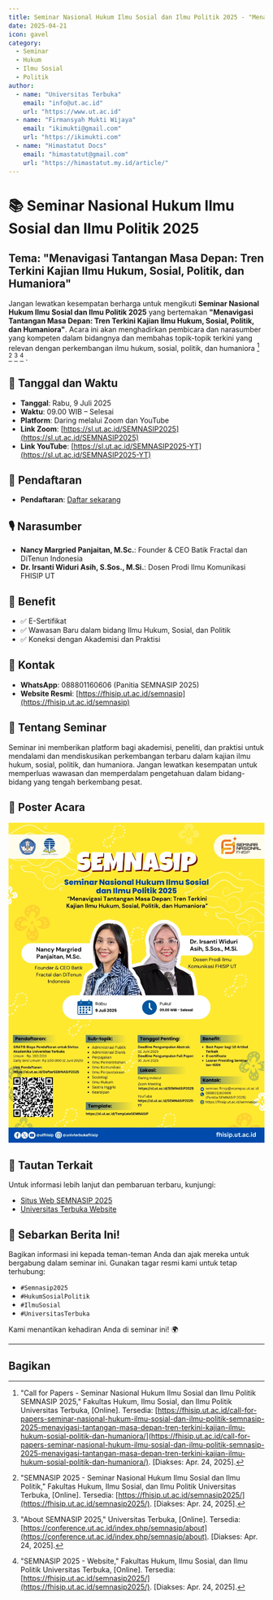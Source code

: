 ```yaml
---
title: Seminar Nasional Hukum Ilmu Sosial dan Ilmu Politik 2025 - "Menavigasi Tantangan Masa Depan; Tren Terkini Kajian Ilmu Hukum, Sosial, Politik, dan Humaniora"
date: 2025-04-21
icon: gavel
category:
  - Seminar
  - Hukum
  - Ilmu Sosial
  - Politik
author:
  - name: "Universitas Terbuka"
    email: "info@ut.ac.id"
    url: "https://www.ut.ac.id"
  - name: "Firmansyah Mukti Wijaya"
    email: "ikimukti@gmail.com"
    url: "https://ikimukti.com"
  - name: "Himastatut Docs"
    email: "himastatut@gmail.com"
    url: "https://himastatut.my.id/article/"
---
```


# 📚 Seminar Nasional Hukum Ilmu Sosial dan Ilmu Politik 2025
## Tema: "Menavigasi Tantangan Masa Depan: Tren Terkini Kajian Ilmu Hukum, Sosial, Politik, dan Humaniora"

Jangan lewatkan kesempatan berharga untuk mengikuti **Seminar Nasional Hukum Ilmu Sosial dan Ilmu Politik 2025** yang bertemakan **"Menavigasi Tantangan Masa Depan: Tren Terkini Kajian Ilmu Hukum, Sosial, Politik, dan Humaniora"**. Acara ini akan menghadirkan pembicara dan narasumber yang kompeten dalam bidangnya dan membahas topik-topik terkini yang relevan dengan perkembangan ilmu hukum, sosial, politik, dan humaniora [^1] [^2] [^3] [^4] .

## 📅 Tanggal dan Waktu
- **Tanggal**: Rabu, 9 Juli 2025
- **Waktu**: 09.00 WIB – Selesai
- **Platform**: Daring melalui Zoom dan YouTube
- **Link Zoom**: [https://sl.ut.ac.id/SEMNASIP2025](https://sl.ut.ac.id/SEMNASIP2025)
- **Link YouTube**: [https://sl.ut.ac.id/SEMNASIP2025-YT](https://sl.ut.ac.id/SEMNASIP2025-YT)

## 📝 Pendaftaran
- **Pendaftaran**: [Daftar sekarang](https://sl.ut.ac.id/DaftarSEMNASIP2025)

## 🎙 Narasumber
- **Nancy Margried Panjaitan, M.Sc.**: Founder & CEO Batik Fractal dan DiTenun Indonesia
- **Dr. Irsanti Widuri Asih, S.Sos., M.Si.**: Dosen Prodi Ilmu Komunikasi FHISIP UT

## 🎁 Benefit
- ✅ E-Sertifikat
- ✅ Wawasan Baru dalam bidang Ilmu Hukum, Sosial, dan Politik
- ✅ Koneksi dengan Akademisi dan Praktisi

## 📱 Kontak
- **WhatsApp**: 088801160606 (Panitia SEMNASIP 2025)
- **Website Resmi**: [https://fhisip.ut.ac.id/semnasip](https://fhisip.ut.ac.id/semnasip)

## 📝 Tentang Seminar
Seminar ini memberikan platform bagi akademisi, peneliti, dan praktisi untuk mendalami dan mendiskusikan perkembangan terbaru dalam kajian ilmu hukum, sosial, politik, dan humaniora. Jangan lewatkan kesempatan untuk memperluas wawasan dan memperdalam pengetahuan dalam bidang-bidang yang tengah berkembang pesat.

## 📸 Poster Acara
![Seminar Nasional Hukum Ilmu Sosial dan Ilmu Politik 2025](./20250424SeminarHukumSosialPolitik/poster_seminar_hukum_sosial_politik.png)

## 🔗 Tautan Terkait
Untuk informasi lebih lanjut dan pembaruan terbaru, kunjungi:
- [Situs Web SEMNASIP 2025](https://fhisip.ut.ac.id/semnasip)
- [Universitas Terbuka Website](https://www.ut.ac.id)

## 📢 Sebarkan Berita Ini!
Bagikan informasi ini kepada teman-teman Anda dan ajak mereka untuk bergabung dalam seminar ini. Gunakan tagar resmi kami untuk tetap terhubung:
- `#Semnasip2025`
- `#HukumSosialPolitik`
- `#IlmuSosial`
- `#UniversitasTerbuka`

Kami menantikan kehadiran Anda di seminar ini! 🌍

---

[^1]: "Call for Papers - Seminar Nasional Hukum Ilmu Sosial dan Ilmu Politik SEMNASIP 2025," Fakultas Hukum, Ilmu Sosial, dan Ilmu Politik Universitas Terbuka, [Online]. Tersedia: [https://fhisip.ut.ac.id/call-for-papers-seminar-nasional-hukum-ilmu-sosial-dan-ilmu-politik-semnasip-2025-menavigasi-tantangan-masa-depan-tren-terkini-kajian-ilmu-hukum-sosial-politik-dan-humaniora/](https://fhisip.ut.ac.id/call-for-papers-seminar-nasional-hukum-ilmu-sosial-dan-ilmu-politik-semnasip-2025-menavigasi-tantangan-masa-depan-tren-terkini-kajian-ilmu-hukum-sosial-politik-dan-humaniora/). [Diakses: Apr. 24, 2025].
[^2]: "SEMNASIP 2025 - Seminar Nasional Hukum Ilmu Sosial dan Ilmu Politik," Fakultas Hukum, Ilmu Sosial, dan Ilmu Politik Universitas Terbuka, [Online]. Tersedia: [https://fhisip.ut.ac.id/semnasip2025/](https://fhisip.ut.ac.id/semnasip2025/). [Diakses: Apr. 24, 2025].
[^3]: "About SEMNASIP 2025," Universitas Terbuka, [Online]. Tersedia: [https://conference.ut.ac.id/index.php/semnasip/about](https://conference.ut.ac.id/index.php/semnasip/about). [Diakses: Apr. 24, 2025].
[^4]: "SEMNASIP 2025 - Website," Fakultas Hukum, Ilmu Sosial, dan Ilmu Politik Universitas Terbuka, [Online]. Tersedia: [https://fhisip.ut.ac.id/semnasip2025/](https://fhisip.ut.ac.id/semnasip2025/). [Diakses: Apr. 24, 2025].


## Bagikan
<Share colorful />
<GitContributors />
<GitChangelog />
